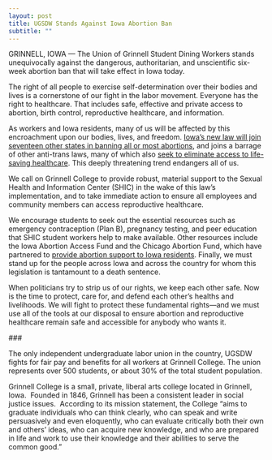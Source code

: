 ```yaml
---
layout: post
title: UGSDW Stands Against Iowa Abortion Ban
subtitle: ""
---
```

GRINNELL, IOWA — The Union of Grinnell Student Dining Workers stands unequivocally against the dangerous, authoritarian, and unscientific six-week abortion ban that will take effect in Iowa today. 

The right of all people to exercise self-determination over their bodies and lives is a cornerstone of our fight in the labor movement. Everyone has the right to healthcare. That includes safe, effective and private access to abortion, birth control, reproductive healthcare, and information.

As workers and Iowa residents, many of us will be affected by this encroachment upon our bodies, lives, and freedom. [Iowa’s new law will join seventeen other states in banning all or most abortions](https://www.washingtonpost.com/nation/2024/07/26/iowa-abortion-ban-takes-effect/), and joins a barrage of other anti-trans laws, many of which also [seek to eliminate access to life-saving healthcare](https://translegislation.com/bills/2024/IA). This deeply threatening trend endangers all of us.

We call on Grinnell College to provide robust, material support to the Sexual Health and Information Center (SHIC) in the wake of this law’s implementation, and to take immediate action to ensure all employees and community members can access reproductive healthcare. 

We encourage students to seek out the essential resources such as emergency contraception (Plan B), pregnancy testing, and peer education that SHIC student workers help to make available. Other resources include the Iowa Abortion Access Fund and the Chicago Abortion Fund, which have partnered to [provide abortion support to Iowa residents](https://www.iowaabortionaccessfund.org/services/). Finally, we must stand up for the people across Iowa and across the country for whom this legislation is tantamount to a death sentence.

When politicians try to strip us of our rights, we keep each other safe. Now is the time to protect, care for, and defend each other’s healths and livelihoods. We will fight to protect these fundamental rights—and we must use all of the tools at our disposal to ensure abortion and reproductive healthcare remain safe and accessible for anybody who wants it.



\###

The only independent undergraduate labor union in the country, UGSDW fights for fair pay and benefits for all workers at Grinnell College. The union represents over 500 students, or about 30% of the total student population.

Grinnell College is a small, private, liberal arts college located in Grinnell, Iowa.  Founded in 1846, Grinnell has been a consistent leader in social justice issues.  According to its mission statement, the College “aims to graduate individuals who can think clearly, who can speak and write persuasively and even eloquently, who can evaluate critically both their own and others’ ideas, who can acquire new knowledge, and who are prepared in life and work to use their knowledge and their abilities to serve the common good.”